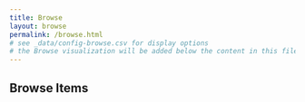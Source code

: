 ```yaml
---
title: Browse
layout: browse
permalink: /browse.html
# see _data/config-browse.csv for display options
# the Browse visualization will be added below the content in this file
---
```


## Browse Items

